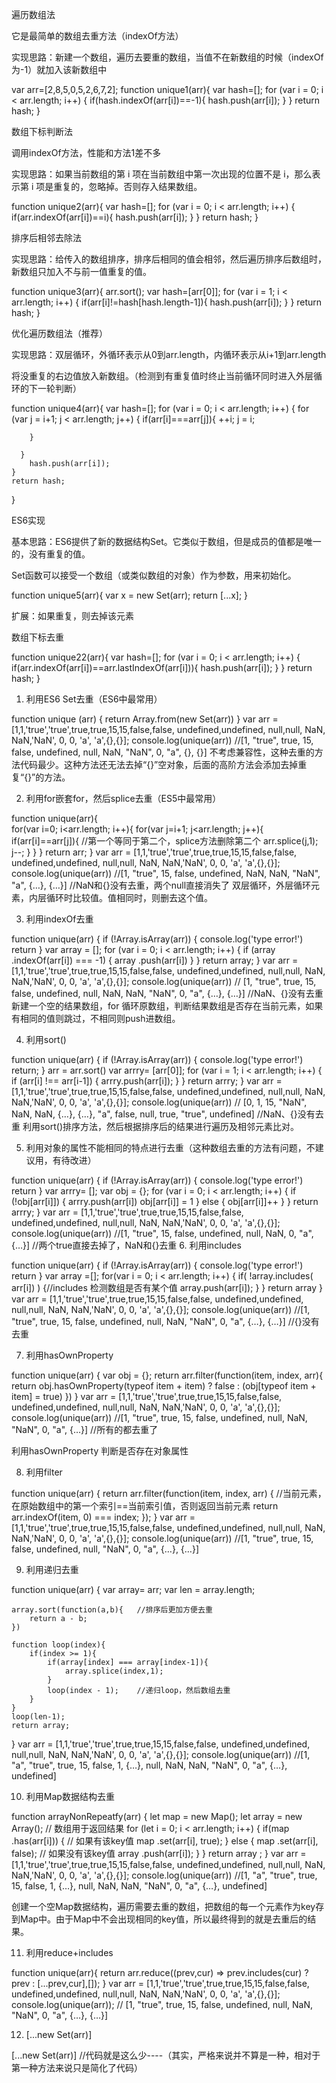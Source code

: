 遍历数组法

它是最简单的数组去重方法（indexOf方法）

实现思路：新建一个数组，遍历去要重的数组，当值不在新数组的时候（indexOf为-1）就加入该新数组中

var arr=[2,8,5,0,5,2,6,7,2];
function unique1(arr){
  var hash=[];
  for (var i = 0; i < arr.length; i++) {
     if(hash.indexOf(arr[i])==-1){
      hash.push(arr[i]);
     }
  }
  return hash;
}

数组下标判断法

调用indexOf方法，性能和方法1差不多

实现思路：如果当前数组的第 i 项在当前数组中第一次出现的位置不是 i，那么表示第 i 项是重复的，忽略掉。否则存入结果数组。

function unique2(arr){
  var hash=[];
  for (var i = 0; i < arr.length; i++) {
     if(arr.indexOf(arr[i])==i){
      hash.push(arr[i]);
     }
  }
  return hash;
}

排序后相邻去除法

实现思路：给传入的数组排序，排序后相同的值会相邻，然后遍历排序后数组时，新数组只加入不与前一值重复的值。

function unique3(arr){
  arr.sort();
  var hash=[arr[0]];
  for (var i = 1; i < arr.length; i++) {
     if(arr[i]!=hash[hash.length-1]){
      hash.push(arr[i]);
     }
  }
  return hash;
}

优化遍历数组法（推荐）

实现思路：双层循环，外循环表示从0到arr.length，内循环表示从i+1到arr.length

将没重复的右边值放入新数组。（检测到有重复值时终止当前循环同时进入外层循环的下一轮判断）

function unique4(arr){
    var hash=[];
    for (var i = 0; i < arr.length; i++) {
      for (var j = i+1; j < arr.length; j++) {
        if(arr[i]===arr[j]){
          ++i;
          j = i;

        }

      }
        hash.push(arr[i]); 
    }
    return hash;
}

ES6实现

基本思路：ES6提供了新的数据结构Set。它类似于数组，但是成员的值都是唯一的，没有重复的值。

Set函数可以接受一个数组（或类似数组的对象）作为参数，用来初始化。

function unique5(arr){
  var x = new Set(arr);
 return [...x];
}

扩展：如果重复，则去掉该元素

数组下标去重

function unique22(arr){
  var hash=[];
  for (var i = 0; i < arr.length; i++) {
     if(arr.indexOf(arr[i])==arr.lastIndexOf(arr[i])){
      hash.push(arr[i]);
     }
  }
  return hash;
}


1. 利用ES6 Set去重（ES6中最常用）

function unique (arr) {
  return Array.from(new Set(arr))
}
var arr = [1,1,'true','true',true,true,15,15,false,false, undefined,undefined, null,null, NaN, NaN,'NaN', 0, 0, 'a', 'a',{},{}];
console.log(unique(arr))
 //[1, "true", true, 15, false, undefined, null, NaN, "NaN", 0, "a", {}, {}]
不考虑兼容性，这种去重的方法代码最少。这种方法还无法去掉“{}”空对象，后面的高阶方法会添加去掉重复“{}”的方法。

2. 利用for嵌套for，然后splice去重（ES5中最常用）

function unique(arr){            
        for(var i=0; i<arr.length; i++){
            for(var j=i+1; j<arr.length; j++){
                if(arr[i]==arr[j]){         //第一个等同于第二个，splice方法删除第二个
                    arr.splice(j,1);
                    j--;
                }
            }
        }
return arr;
}
var arr = [1,1,'true','true',true,true,15,15,false,false, undefined,undefined, null,null, NaN, NaN,'NaN', 0, 0, 'a', 'a',{},{}];
    console.log(unique(arr))
    //[1, "true", 15, false, undefined, NaN, NaN, "NaN", "a", {…}, {…}]     //NaN和{}没有去重，两个null直接消失了
双层循环，外层循环元素，内层循环时比较值。值相同时，则删去这个值。

3. 利用indexOf去重

function unique(arr) {
    if (!Array.isArray(arr)) {
        console.log('type error!')
        return
    }
    var array = [];
    for (var i = 0; i < arr.length; i++) {
        if (array .indexOf(arr[i]) === -1) {
            array .push(arr[i])
        }
    }
    return array;
}
var arr = [1,1,'true','true',true,true,15,15,false,false, undefined,undefined, null,null, NaN, NaN,'NaN', 0, 0, 'a', 'a',{},{}];
console.log(unique(arr))
   // [1, "true", true, 15, false, undefined, null, NaN, NaN, "NaN", 0, "a", {…}, {…}]  //NaN、{}没有去重
新建一个空的结果数组，for 循环原数组，判断结果数组是否存在当前元素，如果有相同的值则跳过，不相同则push进数组。

4. 利用sort()

function unique(arr) {
    if (!Array.isArray(arr)) {
        console.log('type error!')
        return;
    }
    arr = arr.sort()
    var arrry= [arr[0]];
    for (var i = 1; i < arr.length; i++) {
        if (arr[i] !== arr[i-1]) {
            arrry.push(arr[i]);
        }
    }
    return arrry;
}
     var arr = [1,1,'true','true',true,true,15,15,false,false, undefined,undefined, null,null, NaN, NaN,'NaN', 0, 0, 'a', 'a',{},{}];
        console.log(unique(arr))
// [0, 1, 15, "NaN", NaN, NaN, {…}, {…}, "a", false, null, true, "true", undefined]      //NaN、{}没有去重
利用sort()排序方法，然后根据排序后的结果进行遍历及相邻元素比对。

5. 利用对象的属性不能相同的特点进行去重（这种数组去重的方法有问题，不建议用，有待改进）

function unique(arr) {
    if (!Array.isArray(arr)) {
        console.log('type error!')
        return
    }
    var arrry= [];
     var  obj = {};
    for (var i = 0; i < arr.length; i++) {
        if (!obj[arr[i]]) {
            arrry.push(arr[i])
            obj[arr[i]] = 1
        } else {
            obj[arr[i]]++
        }
    }
    return arrry;
}
    var arr = [1,1,'true','true',true,true,15,15,false,false, undefined,undefined, null,null, NaN, NaN,'NaN', 0, 0, 'a', 'a',{},{}];
        console.log(unique(arr))
//[1, "true", 15, false, undefined, null, NaN, 0, "a", {…}]    //两个true直接去掉了，NaN和{}去重
6. 利用includes

function unique(arr) {
    if (!Array.isArray(arr)) {
        console.log('type error!')
        return
    }
    var array =[];
    for(var i = 0; i < arr.length; i++) {
            if( !array.includes( arr[i]) ) {//includes 检测数组是否有某个值
                    array.push(arr[i]);
              }
    }
    return array
}
var arr = [1,1,'true','true',true,true,15,15,false,false, undefined,undefined, null,null, NaN, NaN,'NaN', 0, 0, 'a', 'a',{},{}];
    console.log(unique(arr))
    //[1, "true", true, 15, false, undefined, null, NaN, "NaN", 0, "a", {…}, {…}]     //{}没有去重

7. 利用hasOwnProperty

function unique(arr) {
    var obj = {};
    return arr.filter(function(item, index, arr){
        return obj.hasOwnProperty(typeof item + item) ? false : (obj[typeof item + item] = true)
    })
}
    var arr = [1,1,'true','true',true,true,15,15,false,false, undefined,undefined, null,null, NaN, NaN,'NaN', 0, 0, 'a', 'a',{},{}];
        console.log(unique(arr))
//[1, "true", true, 15, false, undefined, null, NaN, "NaN", 0, "a", {…}]   //所有的都去重了

利用hasOwnProperty 判断是否存在对象属性

8. 利用filter

function unique(arr) {
  return arr.filter(function(item, index, arr) {
    //当前元素，在原始数组中的第一个索引==当前索引值，否则返回当前元素
    return arr.indexOf(item, 0) === index;
  });
}
    var arr = [1,1,'true','true',true,true,15,15,false,false, undefined,undefined, null,null, NaN, NaN,'NaN', 0, 0, 'a', 'a',{},{}];
        console.log(unique(arr))
//[1, "true", true, 15, false, undefined, null, "NaN", 0, "a", {…}, {…}]

9. 利用递归去重

function unique(arr) {
        var array= arr;
        var len = array.length;

    array.sort(function(a,b){   //排序后更加方便去重
        return a - b;
    })

    function loop(index){
        if(index >= 1){
            if(array[index] === array[index-1]){
                array.splice(index,1);
            }
            loop(index - 1);    //递归loop，然后数组去重
        }
    }
    loop(len-1);
    return array;
}
 var arr = [1,1,'true','true',true,true,15,15,false,false, undefined,undefined, null,null, NaN, NaN,'NaN', 0, 0, 'a', 'a',{},{}];
console.log(unique(arr))
//[1, "a", "true", true, 15, false, 1, {…}, null, NaN, NaN, "NaN", 0, "a", {…}, undefined]

10. 利用Map数据结构去重

function arrayNonRepeatfy(arr) {
  let map = new Map();
  let array = new Array();  // 数组用于返回结果
  for (let i = 0; i < arr.length; i++) {
    if(map .has(arr[i])) {  // 如果有该key值
      map .set(arr[i], true); 
    } else { 
      map .set(arr[i], false);   // 如果没有该key值
      array .push(arr[i]);
    }
  } 
  return array ;
}
 var arr = [1,1,'true','true',true,true,15,15,false,false, undefined,undefined, null,null, NaN, NaN,'NaN', 0, 0, 'a', 'a',{},{}];
    console.log(unique(arr))
//[1, "a", "true", true, 15, false, 1, {…}, null, NaN, NaN, "NaN", 0, "a", {…}, undefined]

创建一个空Map数据结构，遍历需要去重的数组，把数组的每一个元素作为key存到Map中。由于Map中不会出现相同的key值，所以最终得到的就是去重后的结果。

11. 利用reduce+includes

function unique(arr){
    return arr.reduce((prev,cur) => prev.includes(cur) ? prev : [...prev,cur],[]);
}
var arr = [1,1,'true','true',true,true,15,15,false,false, undefined,undefined, null,null, NaN, NaN,'NaN', 0, 0, 'a', 'a',{},{}];
console.log(unique(arr));
// [1, "true", true, 15, false, undefined, null, NaN, "NaN", 0, "a", {…}, {…}]

12. [...new Set(arr)]

[...new Set(arr)] 
//代码就是这么少----（其实，严格来说并不算是一种，相对于第一种方法来说只是简化了代码）
